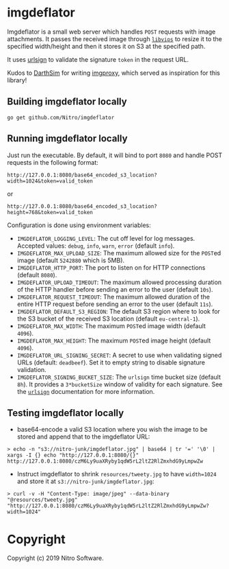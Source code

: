 # imgdeflator

Imgdeflator is a small web server which handles `POST` requests with image attachments. It passes the received image through [`libvips`](https://libvips.org/) to resize it to the specified width/height and then it stores it on S3 at the specified path.

It uses [urlsign](https://github.com/Nitro/urlsign) to validate the signature `token` in the request URL.

Kudos to [DarthSim](https://github.com/DarthSim) for writing [imgproxy](https://github.com/DarthSim/imgproxy), which served as inspiration for this library!

## Building imgdeflator locally

```shell
go get github.com/Nitro/imgdeflator
```

## Running imgdeflator locally

Just run the executable. By default, it will bind to port `8080` and handle POST requests in the following format:

```
http://127.0.0.1:8080/base64_encoded_s3_location?width=1024&token=valid_token
```
or
```
http://127.0.0.1:8080/base64_encoded_s3_location?height=768&token=valid_token
```

Configuration is done using environment variables:

- `IMGDEFLATOR_LOGGING_LEVEL`: The cut off level for log messages. Accepted values: `debug`, `info`, `warn`, `error` (default `info`).
- `IMGDEFLATOR_MAX_UPLOAD_SIZE`: The maximum allowed size for the `POST`ed image (default `5242880` which is 5MB).
- `IMGDEFLATOR_HTTP_PORT`: The port to listen on for HTTP connections (default `8080`).
- `IMGDEFLATOR_UPLOAD_TIMEOUT`: The maximum allowed processing duration of the HTTP handler before sending an error to the user (default `10s`).
- `IMGDEFLATOR_REQUEST_TIMEOUT`: The maximum allowed duration of the entire HTTP request before sending an error to the user (default `11s`).
- `IMGDEFLATOR_DEFAULT_S3_REGION`: The default S3 region where to look for the S3 bucket of the received S3 location (default `eu-central-1`).
- `IMGDEFLATOR_MAX_WIDTH`: The maximum `POST`ed image width (default `4096`).
- `IMGDEFLATOR_MAX_HEIGHT`: The maximum `POST`ed image height (default `4096`).
- `IMGDEFLATOR_URL_SIGNING_SECRET`: A secret to use when validating signed URLs (default: `deadbeef`). Set it to empty string to disable signature validation.
- `IMGDEFLATOR_SIGNING_BUCKET_SIZE`: The `urlsign` time bucket size (default `8h`). It provides a `3*bucketSize` window of validity for each signature. See the [`urlsign`](https://github.com/Nitro/urlsign) documentation for more information.

## Testing imgdeflator locally

- base64-encode a valid S3 location where you wish the image to be stored and append that to the imgdeflator URL:

```Shell
> echo -n "s3://nitro-junk/imgdeflator.jpg" | base64 | tr '=' '\0' | xargs -I {} echo "http://127.0.0.1:8080/{}"
http://127.0.0.1:8080/czM6Ly9uaXRyby1qdW5rL2ltZ2RlZmxhdG9yLmpwZw
```

- Instruct imgdeflator to shrink `resources/tweety.jpg` to have `width=1024` and store it at `s3://nitro-junk/imgdeflator.jpg`:

```Shell
> curl -v -H "Content-Type: image/jpeg" --data-binary "@resources/tweety.jpg" "http://127.0.0.1:8080/czM6Ly9uaXRyby1qdW5rL2ltZ2RlZmxhdG9yLmpwZw?width=1024"
```

# Copyright

Copyright (c) 2019 Nitro Software.
